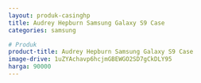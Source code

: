 ```yaml
---
layout: produk-casinghp
title: Audrey Hepburn Samsung Galaxy S9 Case
categories: samsung

# Produk
product-title: Audrey Hepburn Samsung Galaxy S9 Case
image-drive: 1uZYAchavp6hcjmGBEWGO2SD7gCkDLY95
harga: 90000
---
```

